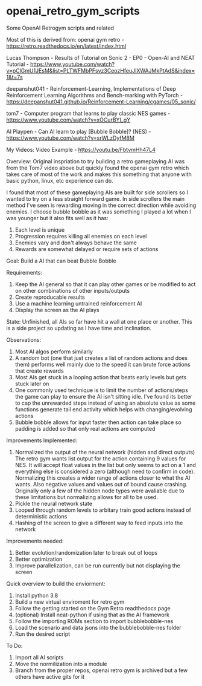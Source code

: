 # openai_retro_gym_scripts
Some OpenAI Retrogym scripts and related 

Most of this is derived from: 
openai gym retro - https://retro.readthedocs.io/en/latest/index.html

Lucas Thompson - Results of Tutorial on Sonic 2 - EP0 - Open-AI and NEAT Tutorial - https://www.youtube.com/watch?v=pClGmU1JEsM&list=PLTWFMbPFsvz3CeozHfeuJIXWAJMkPtAdS&index=1&t=7s

deepanshut041 - Reinforcement-Learning, Implementations of Deep Reinforcement Learning Algorithms and Bench-marking with PyTorch - https://deepanshut041.github.io/Reinforcement-Learning/cgames/05_sonic/

tom7 - Computer program that learns to play classic NES games - https://www.youtube.com/watch?v=xOCurBYI_gY

AI Playpen - Can AI learn to play [Bubble Bobble]? (NES) - https://www.youtube.com/watch?v=srWLzDyfM8M

My Videos:
Video Example - https://youtu.be/FbtvmHh47L4

Overview:
Original inspriation to try building a retro gameplaying AI was from the Tom7 video above but quickly found the openai gym retro which takes care of most of the work and makes this something that anyone with basic python, linux, etc experience can do. 

I found that most of these gameplaying AIs are built for side scrollers so I wanted to try on a less straight forward game. In side scrollers the main method I've seen is rewarding moving in the correct direction while avoiding enemies. I choose bubble bobble as it was something I played a lot when I was younger but it also fits well as it has:
1. Each level is unique
2. Progression requires killing all enemies on each level 
3. Enemies vary and don't always behave the same
4. Rewards are somewhat delayed or require sets of actions

Goal:
Build a AI that can beat Bubble Bobble

Requirements:
1. Keep the AI general so that it can play other games or be modified to act on other combinations of other inputs/outputs
2. Create reproducable results
3. Use a machine learning untrained reinforcement AI
4. Display the screen as the AI plays

State:
Unfinished, all AIs so far have hit a wall at one place or another. This is a side project so updating as I have time and inclination. 

Observations:
1. Most AI algos perform similarly 
2. A random bot (one that just creates a list of random actions and does them) performs well mainly due to the speed it can brute force actions that create rewards
3. Most AIs get stuck in a looping action that beats early levels but gets stuck later on
4. One commonly used technique is to limit the number of actions/steps the game can play to ensure the AI isn't sitting idle. I've found its better to cap the unrewarded steps instead of using an absolute value as some functions generate tail end activity which helps with changing/evolving actions
5. Bubble bobble allows for input faster then action can take place so padding is added so that only real actions are computed

Improvements Implemented:
1. Normalized the output of the neural network (hidden and direct outputs) 
	The retro gym wants list output for the action containing 9 values for NES. It will accept float values in the list but only seems to act on a 1 and everything else is considered a zero (although need to confirm in code). Normalizing this creates a wider range of actions closer to what the AI wants. Also negative values and values out of bound cause crashing.
	Originally only a few of the hidden node types were avaliable due to these limitations but normalizing allows for all to be used.
2. Pickle the neural network state 
3. Looped through random levels to arbitary train good actions instead of deterministic actions
4. Hashing of the screen to give a different way to feed inputs into the network

Improvements needed: 
1. Better evolution/randomization later to break out of loops
2. Better optimization
3. Improve parallelization, can be run currently but not displaying the screen 

Quick overview to build the enviorment:
1. Install python 3.8
2. Build a new virtual enviroment for retro gym
3. Follow the getting started on the Gym Retro readthedocs page
4. (optional) Install neat-python if using that as the AI framework
5. Follow the importing ROMs section to import bubblebobble-nes
6. Load the scenario and data jsons into the bubblebobble-nes folder
7. Run the desired script

To Do:
1. Import all AI scripts
2. Move the normilization into a module
3. Branch from the proper repos, openai retro gym is archived but a few others have active gits for it
